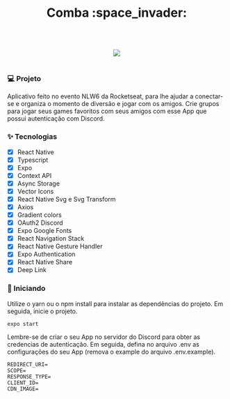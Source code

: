 <div align="center">
 <h1>  Comba :space_invader: </h1> 
</div>


<br><br>
<div align="center"> 
    <img src="https://user-images.githubusercontent.com/50178206/229328057-039867a3-bd67-4ed0-a165-a6723cadb773.png"/>
</div>
<br>


### 💻 Projeto

Aplicativo feito no evento NLW6 da Rocketseat, para lhe ajudar a conectar-se e organiza o momento de diversão e jogar com os amigos. Crie grupos para jogar seus games favoritos com seus amigos com esse App que possui autenticação com Discord.

### :sparkles: Tecnologias

- [X] React Native
- [X] Typescript
- [X] Expo
- [X] Context API
- [X] Async Storage
- [X] Vector Icons
- [X] React Native Svg e Svg Transform
- [X] Axios
- [X] Gradient colors
- [X] OAuth2 Discord
- [X] Expo Google Fonts
- [X] React Navigation Stack
- [X] React Native Gesture Handler
- [X] Expo Authentication
- [X] React Native Share
- [X] Deep Link

### 🚀 Iniciando

Utilize o yarn ou o npm install para instalar as dependências do projeto. Em seguida, inicie o projeto.

    expo start

Lembre-se de criar o seu App no servidor do Discord para obter as credencias de autenticação. Em seguida, defina no arquivo .env as configurações do seu App (remova o example do arquivo .env.example).

    REDIRECT_URI=
    SCOPE=
    RESPONSE_TYPE=
    CLIENT_ID=
    CDN_IMAGE=
